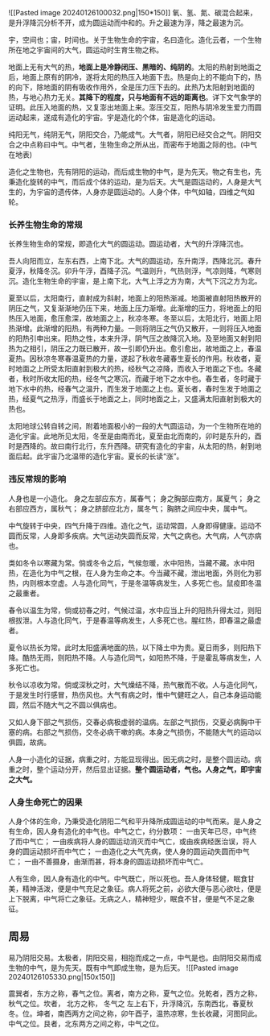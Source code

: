 
![[Pasted image 20240126100032.png|150*150]]
氧、氢、氮、碳混合起来，是升浮降沉分析不开，成为圆运动而中和的。升之最速为浮，降之最速为沉。

宇，空间也；宙，时间也。关于生物生命的宇宙，名曰造化。造化云者，一个生物所在地之宇宙间的大气，圆运动时生育生物之称。


地面上无有大气的热，**地面上是冷静闭压、黑暗的、纯阴的**。太阳的热射到地面之后，地面上原有的阴冷，遂将太阳的热压入地面下去。热是向上的不能向下的，热的向下，除地面的阴有吸收作用外，全是压力压下去的。此热乃太阳射到地面的热，与地心热力无关。**其降下的程度，只与地面有不远的距离也**。详下文气象学的证明。此压入地面的热，又复澎出地面上来。澎压交互，阳热与阴冷发生爱力而圆运动起来，遂成有造化的宇宙。宇是造化的个体，宙是造化的运动。

纯阳无气，纯阴无气，阴阳交合，乃能成气。大气者，阴阳已经交合之气。阴阳交合之中点称曰中气。中气者，生物生命之所从出，而密布于地面之际的也。(中气在地表)

造化之生物也，先有阴阳的运动，而后成生物的中气，是为先天。物之有生也，先秉造化旋转的中气，而后成个体的运动，是为后天。大气是圆运动的，人身是大气生的，为宇宙的遗传体，人身亦是圆运动的。人身个体，中气如轴，四维之气如轮。

### 长养生物生命的常规

长养生物生命的常规，即造化大气的圆运动。圆运动者，大气的升浮降沉也。

吾人向阳而立，左东右西，上南下北。大气的圆运动，东升南浮，西降北沉。春升夏浮，秋降冬沉。卯升午浮，酉降子沉。气温则升，气热则浮，气凉则降，气寒则沉。造化生物生命的宇宙，是上南下北，大气上浮之方为南，大气下沉之方为北。

夏至以后，太阳南行，直射成为斜射，地面上的阳热渐减。地面被直射阳热散开的阴压之气，又复渐渐地仍压下来，地面上压力渐增。此渐增的压力，将地面上的阳热压入地面，愈压愈深，故地面之上，秋凉冬寒。冬至以后，太阳北行，地面上阳热渐增。此渐增的阳热，有两种力量。一则将阴压之气仍又散开，一则将压入地面的阳热引申出来。阳热之性，本来升浮，阴气压之故降沉入地。及至地面又射到阳热为之相引，阴压之力既已散开，故一引即仍升出。愈引愈出，故地面之上，春温夏热。因秋凉冬寒春温夏热的力量，遂起了秋收冬藏春生夏长的作用。秋收者，夏时地面之上所受太阳直射到极大的热，经秋气之凉降，而收入于地面之下也。冬藏者，秋时所收太阳的热，经冬气之寒沉，而藏于地下之水中也。春生者，冬时藏于地下水中的热，经春气之温升，而生发于地面之上也。夏长者，春时生发于地面之热，经夏气之热浮，而盛长于地面之上，同时地面之上，又盛满太阳直射到极大的热也。

太阳地球公转自转之间，附着地面极小的一段的大气圆运动，为一个生物所在地的造化宇宙。此地所见太阳，冬至是由南而北，夏至由北而南的，卯时是东升的，酉时是西降的。故曰南行北行，东升西降。研究有造化的宇宙，从太阳的热，射到地面后起。此宇宙乃北温带的造化宇宙。夏长的长读“涨”。


### 违反常规的影响

人身也是一小造化。
身之左部应东方，属春气；
身之胸部应南方，属夏气；
身之右部应西方，属秋气；
身之脐部应北方，属冬气；
胸脐之间应中央，属中气。

中气旋转于中央，四气升降于四维。造化之气，运动常圆，人身即得健康。运动不圆而反常，人身即多疾病。大气运动失圆而反常，大气之病也。大气病，人气亦病也。

类如冬令以寒藏为常。倘或冬令之后，气候忽暖，水中阳热，当藏不藏。水中阳热，在造化为中气之根，在人身为生命之本。今当藏不藏，泄出地面，外则化为邪热，内则根本空虚。人与造化同气，于是冬温等病发生，人多死亡也。鼠疫即冬温之最重者。

春令以温生为常，倘或初春之时，气候过温，水中应当上升的阳热升得太过，则阳根拔泄。人与造化同气，于是春温等病发生，人多死亡也。腥红热，即春温之最虚者。

夏令以热长为常。此时太阳盛满地面的热，以下降土中为贵。夏日雨多，则阳热下降。酷热无雨，则阳热不降。人与造化同气，如阳热不降，于是霍乱等病发生，人多死亡也。

秋令以凉收为常。倘或深秋之时，大气燥结不降，热气散而不收。人与造化同气，于是发生时行感冒，热伤风也。大气有病之时，惟中气健旺之人，自己本身运动能圆，然后不随大气之不圆以俱病也。

又如人身下部之气损伤，交春必病极虚弱的温病。左部之气损伤，交夏必病胸中干塞的病。右部之气损伤，交冬必病干嗽的病。本身之气损伤，不能随大气的运动以俱圆，故病。

人身一小造化的证据，病重之时，方能显现得出。因无病之时，是整个圆运动。病重之时，整个运动分开，然后显出证据。**整个圆运动者，气也。人身之气，即宇宙之大气。**

### 人身生命死亡的因果

人身个体的生命，乃秉受造化阴阳二气和平升降所成圆运动的中气而来。是人身之有生命，因人身有造化的中气也。中气之亡，约分数项：
一由天年已尽，中气终了而中气亡；
一由疾病将人身的圆运动消灭而中气亡，或由疾病经医治误，将人身的圆运动损坏而中气亡；
一由造化之大气先病，使人身的圆运动失圆而中气亡；
一由不善摄身，由渐而甚，将本身的圆运动损坏而中气亡。

人有生命，因人身有造化的中气。中气既亡，所以死也。吾人身体轻健，眠食甘美，精神活泼，便是中气充足之象征。病人将死之前，必欲大便与恶心欲吐，便是上下脱离，中气将亡之象征。无病之人，精神短少，眠食不甘，便是气不足之象征。



## 周易





易乃阴阳交易。太极者，阴阳交易，相抱而成之一点，中气是也。由阴阳交易而成生物的中气，是为先天。既有中气即成生物，是为后天。
![[Pasted image 20240126105330.png|150x150]]

震巽者，东方之称，春气之位。离者，南方之称，夏气之位。兑乾者，西方之称，秋气之位。坎者， 北方之称， 冬气之 左上右下，升浮降沉，东南西北，春夏秋冬。位。坤者，南西两方之间之称，卯午酉子，温热凉寒，生长收藏，河图同此。中气之位。艮者，北东两方之间之称，中气之位。


















